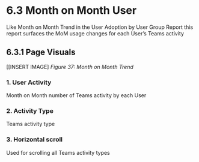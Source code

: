 # 6.3 Month on Month User
Like Month on Month Trend in the User Adoption by User Group Report this report surfaces the MoM usage changes for each User’s Teams activity

## 6.3.1 Page Visuals

[[INSERT IMAGE] *Figure 37: Month on Month Trend*

### 1.	User Activity
Month on Month number of Teams activity by each User

### 2.	Activity Type
Teams activity type

### 3.	Horizontal scroll
Used for scrolling all Teams activity types
